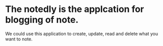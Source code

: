 # The notedly is the applcation for blogging of note.

We could use this application to create, update, read and delete what you want to note.
